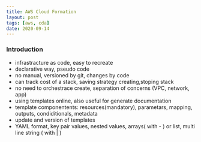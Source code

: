 ```yaml
---
title: AWS Cloud Formation
layout: post
tags: [aws, cda]
date: 2020-09-14
---
```


### Introduction

- infrastracture as code, easy to recreate
-  declarative way, pseudo code
-  no manual, versioned by git, changes by code
- can track cost of a stack, saving strategy creating,stoping stack
- no need to orchestrace create, separation of concerns (VPC, network, app)
- using templates online, also useful for generate documentation
- template componentents: resources(mandatory), parametars, mapping, outputs, condiditionals, metadata
- update and version of templates
- YAML format, key pair values, nested values, arrays( with - ) or list, multi line string ( with | )  

## 
